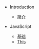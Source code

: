 * Introduction
    * [简介](README.md)

* JavaScript
    * [基础](/java/base.md)
    * [This](/javascript/this.md)


